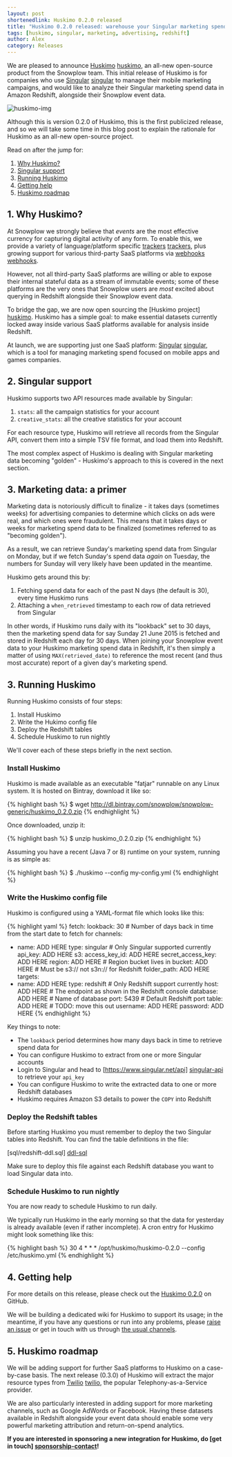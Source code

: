 ```yaml
---
layout: post
shortenedlink: Huskimo 0.2.0 released
title: "Huskimo 0.2.0 released: warehouse your Singular marketing spend data in Redshift"
tags: [huskimo, singular, marketing, advertising, redshift]
author: Alex
category: Releases
---
```


We are pleased to announce [Huskimo] [huskimo], an all-new open-source product from the Snowplow team. This initial release of Huskimo is for companies who use [Singular] [singular] to manage their mobile marketing campaigns, and would like to analyze their Singular marketing spend data in Amazon Redshift, alongside their Snowplow event data.

![huskimo-img][huskimo-img]

Although this is version 0.2.0 of Huskimo, this is the first publicized release, and so we will take some time in this blog post to explain the rationale for Huskimo as an all-new open-source project.

Read on after the jump for:

1. [Why Huskimo?](/blog/2015/06/21/huskimo-0.2.0-released-warehouse-your-singular-marketing-spend-data-in-redshift#why)
2. [Singular support](/blog/2015/06/21/huskimo-0.2.0-released-warehouse-your-singular-marketing-spend-data-in-redshift#singular)
3. [Running Huskimo](/blog/2015/06/21/huskimo-0.2.0-released-warehouse-your-singular-marketing-spend-data-in-redshift#setup)
4. [Getting help](/blog/2015/06/21/huskimo-0.2.0-released-warehouse-your-singular-marketing-spend-data-in-redshift#help)
5. [Huskimo roadmap](/blog/2015/06/21/huskimo-0.2.0-released-warehouse-your-singular-marketing-spend-data-in-redshift#roadmap)

<!--more-->

<h2><a name="why">1. Why Huskimo?</a></h2>

At Snowplow we strongly believe that _events_ are the most effective currency for capturing digital activity of any form. To enable this, we provide a variety of language/platform specific [trackers] [trackers], plus growing support for various third-party SaaS platforms via [webhooks] [webhooks].

However, not all third-party SaaS platforms are willing or able to expose their internal stateful data as a stream of immutable events; some of these platforms are the very ones that Snowplow users are _most_ excited about querying in Redshift alongside their Snowplow event data.

To bridge the gap, we are now open sourcing the [Huskimo project] [huskimo]. Huskimo has a simple goal: to make essential datasets currently locked away inside various SaaS platforms available for analysis inside Redshift.

At launch, we are supporting just one SaaS platform: [Singular] [singular], which is a tool for managing marketing spend focused on mobile apps and games companies.

<h2><a name="singular">2. Singular support</a></h2>

Huskimo supports two API resources made available by Singular:

1. `stats`: all the campaign statistics for your account
2. `creative_stats`: all the creative statistics for your account

For each resource type, Huskimo will retrieve all records from the Singular API, convert them into a simple TSV file format, and load them into Redshift.

The most complex aspect of Huskimo is dealing with Singular marketing data becoming "golden" - Huskimo's approach to this is covered in the next section.

<h2><a name="singular">3. Marketing data: a primer</a></h2>

Marketing data is notoriously difficult to finalize - it takes days (sometimes weeks) for advertising companies to determine which clicks on ads were real, and which ones were fraudulent. This means that it takes days or weeks for marketing spend data to be finalized (sometimes referred to as "becoming golden").

As a result, we can retrieve Sunday's marketing spend data from Singular on Monday, but if we fetch Sunday's spend data *again* on Tuesday, the numbers for Sunday will very likely have been updated in the meantime.

Huskimo gets around this by:

1. Fetching spend data for each of the past N days (the default is 30), every time Huskimo runs
2. Attaching a `when_retrieved` timestamp to each row of data retrieved from Singular

In other words, if Huskimo runs daily with its "lookback" set to 30 days, then the marketing spend data for say Sunday 21 June 2015 is fetched and stored in Redshift each day for 30 days. When joining your Snowplow event data to your Huskimo marketing spend data in Redshift, it's then simply a matter of using `MAX(retrieved_date)` to reference the most recent (and thus most accurate) report of a given day's marketing spend.

<h2><a name="setup">3. Running Huskimo</a></h2>

Running Huskimo consists of four steps:

1. Install Huskimo
2. Write the Hukimo config file
3. Deploy the Redshift tables
4. Schedule Huskimo to run nightly

We'll cover each of these steps briefly in the next section.

<h3>Install Huskimo</h3>

Huskimo is made available as an executable "fatjar" runnable on any Linux system. It is hosted on Bintray, download it like so:

{% highlight bash %}
$ wget http://dl.bintray.com/snowplow/snowplow-generic/huskimo_0.2.0.zip
{% endhighlight %}

Once downloaded, unzip it:

{% highlight bash %}
$ unzip huskimo_0.2.0.zip
{% endhighlight %}

Assuming you have a recent (Java 7 or 8) runtime on your system, running is as simple as:

{% highlight bash %}
$ ./huskimo --config my-config.yml
{% endhighlight %}

<h3>Write the Huskimo config file</h3>

Huskimo is configured using a YAML-format file which looks like this:

{% highlight yaml %}
fetch:
  lookback: 30 # Number of days back in time from the start date to fetch for
channels:
  - name: ADD HERE
    type: singular # Only Singular supported currently
    api_key: ADD HERE
s3:
  access_key_id: ADD HERE
  secret_access_key: ADD HERE
  region: ADD HERE # Region bucket lives in
  bucket: ADD HERE # Must be s3:// not s3n:// for Redshift
  folder_path: ADD HERE
targets:
  - name: ADD HERE
    type: redshift # Only Redshift support currently
    host: ADD HERE # The endpoint as shown in the Redshift console
    database: ADD HERE # Name of database
    port: 5439 # Default Redshift port
    table: ADD HERE # TODO: move this out
    username: ADD HERE
    password: ADD HERE
{% endhighlight %}

Key things to note:

* The `lookback` period determines how many days back in time to retrieve spend data for
* You can configure Huskimo to extract from one or more Singular accounts
* Login to Singular and head to [https://www.singular.net/api] [singular-api] to retrieve your `api_key`
* You can configure Huskimo to write the extracted data to one or more Redshift databases
* Huskimo requires Amazon S3 details to power the `COPY` into Redshift

<h3>Deploy the Redshift tables</h3>

Before starting Huskimo you must remember to deploy the two Singular tables into Redshift. You can find the table definitions in the file:

[sql/redshift-ddl.sql] [ddl-sql]

Make sure to deploy this file against each Redshift database you want to load Singular data into.

<h3>Schedule Huskimo to run nightly</h3>

You are now ready to schedule Huskimo to run daily.

We typically run Huskimo in the early morning so that the data for yesterday is already available (even if rather incomplete). A cron entry for Huskimo might look something like this:

{% highlight bash %}
30 4            * * *   /opt/huskimo/huskimo-0.2.0 --config /etc/huskimo.yml
{% endhighlight %}

<h2><a name="help">4. Getting help</a></h2>

For more details on this release, please check out the [Huskimo 0.2.0][020-release] on GitHub. 

We will be building a dedicated wiki for Huskimo to support its usage; in the meantime, if you have any questions or run into any problems, please [raise an issue][issues] or get in touch with us through [the usual channels][talk-to-us].

<h2><a name="why">5. Huskimo roadmap</a></h2>

We will be adding support for further SaaS platforms to Huskimo on a case-by-case basis. The next release (0.3.0) of Huskimo will extract the major resource types from [Twilio] [twilio], the popular Telephony-as-a-Service provider.

We are also particularly interested in adding support for more marketing channels, such as Google AdWords or Facebook. Having these datasets available in Redshift alongside your event data should enable some very powerful marketing attribution and return-on-spend analytics.

**If you are interested in sponsoring a new integration for Huskimo, do [get in touch] [sponsorship-contact]!**

[huskimo-img]: /assets/img/blog/2015/06/huskimo.jpg

[huskimo]: https://github.com/snowplow/huskimo
[020-release]: https://github.com/snowplow/huskimo/releases/tag/0.2.0
[ddl-sql]: https://raw.githubusercontent.com/snowplow/huskimo/master/sql/redshift-ddl.sql

[singular]: https://www.singular.net/
[singular-api]: https://www.singular.net/api
[twilio]: https://www.twilio.com/

[trackers]: https://github.com/snowplow/snowplow/tree/master/1-trackers
[webhooks]: https://github.com/snowplow/snowplow/wiki/Setting-up-a-Webhook

[issues]: https://github.com/snowplow/huskimo/issues
[talk-to-us]: https://github.com/snowplow/snowplow/wiki/Talk-to-us

[sponsorship-contact]: mailto:contact@snowplowanalytics.com
